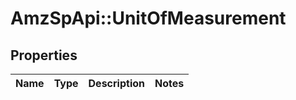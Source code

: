 # AmzSpApi::UnitOfMeasurement

## Properties
Name | Type | Description | Notes
------------ | ------------- | ------------- | -------------

